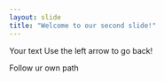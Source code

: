```yaml
---
layout: slide
title: "Welcome to our second slide!"
---
```

Your text
Use the left arrow to go back!

Follow ur own path
